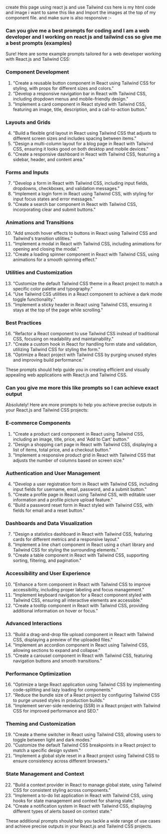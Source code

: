 create this page using react js and use Tailwind css here is my html code and image i want to same this like and Import the images at the top of my component file. and make sure is also responsive :-


### Can you give me a best prompts for coding and I am a web developer and I working on react js and tailwind css so give me a best prompts (examples)

Sure! Here are some example prompts tailored for a web developer working with React.js and Tailwind CSS:

### Component Development
1. "Create a reusable button component in React using Tailwind CSS for styling, with props for different sizes and colors."
2. "Develop a responsive navigation bar in React with Tailwind CSS, including dropdown menus and mobile-friendly design."
3. "Implement a card component in React styled with Tailwind CSS, featuring an image, title, description, and a call-to-action button."

### Layouts and Grids
4. "Build a flexible grid layout in React using Tailwind CSS that adjusts to different screen sizes and includes spacing between items."
5. "Design a multi-column layout for a blog page in React with Tailwind CSS, ensuring it looks good on both desktop and mobile devices."
6. "Create a responsive dashboard in React with Tailwind CSS, featuring a sidebar, header, and content area."

### Forms and Inputs
7. "Develop a form in React with Tailwind CSS, including input fields, dropdowns, checkboxes, and validation messages."
8. "Implement a login form in React using Tailwind CSS, with styling for input focus states and error messages."
9. "Create a search bar component in React with Tailwind CSS, incorporating clear and submit buttons."

### Animations and Transitions
10. "Add smooth hover effects to buttons in React using Tailwind CSS and Tailwind's transition utilities."
11. "Implement a modal in React with Tailwind CSS, including animations for opening and closing the modal."
12. "Create a loading spinner component in React with Tailwind CSS, using animations for a smooth spinning effect."

### Utilities and Customization
13. "Customize the default Tailwind CSS theme in a React project to match a specific color palette and typography."
14. "Use Tailwind CSS utilities in a React component to achieve a dark mode toggle functionality."
15. "Implement a sticky header in React using Tailwind CSS, ensuring it stays at the top of the page while scrolling."

### Best Practices
16. "Refactor a React component to use Tailwind CSS instead of traditional CSS, focusing on readability and maintainability."
17. "Create a custom hook in React for handling form state and validation, utilizing Tailwind CSS for styling the form."
18. "Optimize a React project with Tailwind CSS by purging unused styles and improving build performance."

These prompts should help guide you in creating efficient and visually appealing web applications with React.js and Tailwind CSS.


### Can you give me more this like prompts so I can achieve exact output 

Absolutely! Here are more prompts to help you achieve precise outputs in your React.js and Tailwind CSS projects:

### E-commerce Components
1. "Create a product card component in React using Tailwind CSS, including an image, title, price, and 'Add to Cart' button."
2. "Design a shopping cart page in React with Tailwind CSS, displaying a list of items, total price, and a checkout button."
3. "Implement a responsive product grid in React with Tailwind CSS that adjusts the number of columns based on screen size."

### Authentication and User Management
4. "Develop a user registration form in React with Tailwind CSS, including input fields for username, email, password, and a submit button."
5. "Create a profile page in React using Tailwind CSS, with editable user information and a profile picture upload feature."
6. "Build a password reset form in React styled with Tailwind CSS, with fields for email and a reset button."

### Dashboards and Data Visualization
7. "Design a statistics dashboard in React with Tailwind CSS, featuring cards for different metrics and a responsive layout."
8. "Implement a line chart component in React using a chart library and Tailwind CSS for styling the surrounding elements."
9. "Create a table component in React with Tailwind CSS, supporting sorting, filtering, and pagination."

### Accessibility and User Experience
10. "Enhance a form component in React with Tailwind CSS to improve accessibility, including proper labeling and focus management."
11. "Implement keyboard navigation for a React component styled with Tailwind CSS, ensuring all interactive elements are accessible."
12. "Create a tooltip component in React with Tailwind CSS, providing additional information on hover or focus."

### Advanced Interactions
13. "Build a drag-and-drop file upload component in React with Tailwind CSS, displaying a preview of the uploaded files."
14. "Implement an accordion component in React using Tailwind CSS, allowing sections to expand and collapse."
15. "Create a carousel component in React with Tailwind CSS, featuring navigation buttons and smooth transitions."

### Performance Optimization
16. "Optimize a large React application using Tailwind CSS by implementing code-splitting and lazy loading for components."
17. "Reduce the bundle size of a React project by configuring Tailwind CSS to purge unused styles in production builds."
18. "Implement server-side rendering (SSR) in a React project with Tailwind CSS for improved performance and SEO."

### Theming and Customization
19. "Create a theme switcher in React using Tailwind CSS, allowing users to toggle between light and dark modes."
20. "Customize the default Tailwind CSS breakpoints in a React project to match a specific design system."
21. "Implement a global style reset in a React project using Tailwind CSS to ensure consistency across different browsers."

### State Management and Context
22. "Build a context provider in React to manage global state, using Tailwind CSS for consistent styling across components."
23. "Implement a to-do list application in React with Tailwind CSS, using hooks for state management and context for sharing state."
24. "Create a notification system in React with Tailwind CSS, displaying different types of alerts based on context state."

These additional prompts should help you tackle a wide range of use cases and achieve precise outputs in your React.js and Tailwind CSS projects.

